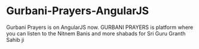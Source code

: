 # Gurbani-Prayers-AngularJS
Gurbani Prayers is on AngularJS now. GURBANI PRAYERS is platform where you can listen to the Nitnem Banis and more shabads for Sri Guru Granth Sahib ji
